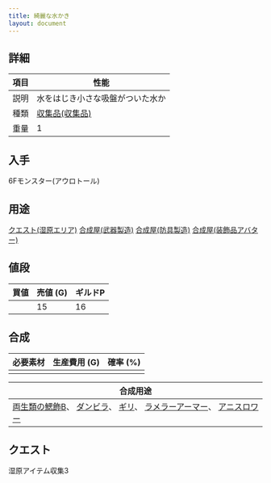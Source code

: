 ```yaml
---
title: 綺麗な水かき
layout: document
---
```

## 詳細


|項目|性能|
|---|---|
|説明|水をはじき小さな吸盤がついた水か|
|種類|[収集品(収集品)](収集品(収集品))|
|重量|1|

## 入手

6Fモンスター(アウロトール)

## 用途

[クエスト(湿原エリア)](クエスト(湿原エリア))
[合成屋(武器製造)](合成屋(武器製造))
[合成屋(防具製造)](合成屋(防具製造))
[合成屋(装飾品アバター)](合成屋(装飾品アバター))

## 値段


|買値|売値 (G)|ギルドP|
|---|---|---|
||15|16|

## 合成


|必要素材|生産費用 (G)|確率 (%)|
|---|---|---|
||||


|合成用途|
|---|
|[両生類の鰓飾B](両生類の鰓飾B)、 [ダンビラ](ダンビラ)、 [ギリ](ギリ)、 [ラメラーアーマー](ラメラーアーマー)、 [アニスロワー](アニスロワー)|

## クエスト

湿原アイテム収集3
